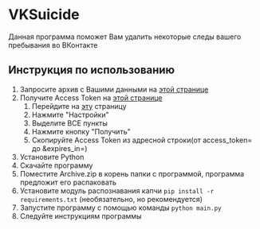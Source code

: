 # VKSuicide
Данная программа поможет Вам удалить некоторые следы вашего пребывания во ВКонтакте

## Инструкция по использованию 
1. Запросите архив с Вашими данными на [этой странице](https://vk.com/data_protection?section=rules&scroll_to_archive=1)
2. Получите Access Token на [этой странице](https://vkhost.github.io/)
   1. Перейдите на [эту](https://vkhost.github.io/) страницу
   2. Нажмите "Настройки"
   3. Выделите ВСЕ пункты
   4. Нажмите кнопку "Получить"
   5. Скопируйте Access Token из адресной строки(от access_token= до &expires_in=)
3. Установите Python
4. Скачайте программу
5. Поместите Archive.zip в корень папки с программой, программа предложит его распаковать
6. Установите модуль распознавания капчи `pip install -r requirements.txt` (необязательно, но рекомендуется)
7. Запустите программу с помощью команды `python main.py`
8. Следуйте инструкциям программы